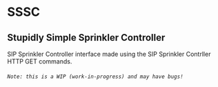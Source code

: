 # SSSC
## Stupidly Simple Sprinkler Controller

SIP Sprinkler Controller interface made using the SIP Sprinkler Contrller HTTP GET commands.

###### `Note: this is a WIP (work-in-progress) and may have bugs!`